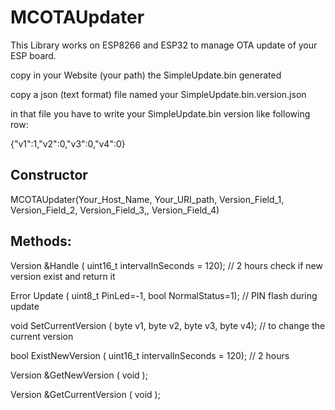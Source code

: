 # MCOTAUpdater
This Library works on ESP8266 and ESP32 to manage OTA update of your ESP board.

copy in your Website (your path) the SimpleUpdate.bin generated

copy a json (text format) file named your SimpleUpdate.bin.version.json

in that file you have to write your SimpleUpdate.bin version like following row:

{"v1":1,"v2":0,"v3":0,"v4":0}

## Constructor
  MCOTAUpdater(Your_Host_Name, Your_URI_path, Version_Field_1, Version_Field_2, Version_Field_3,, Version_Field_4)

## Methods:
  Version  &Handle            ( uint16_t intervalInSeconds =  120);      // 2 hours check if new version exist and return it
  
  Error     Update            ( uint8_t PinLed=-1, bool NormalStatus=1); // PIN flash during update
  
  void      SetCurrentVersion ( byte v1, byte v2, byte v3, byte v4);     // to change the current version
  
  bool      ExistNewVersion   ( uint16_t intervalInSeconds = 120);       // 2 hours
  
  Version  &GetNewVersion     ( void );
  
  Version  &GetCurrentVersion ( void );  
  
  
